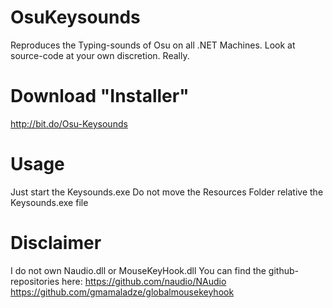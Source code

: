 # OsuKeysounds
Reproduces the Typing-sounds of Osu on all .NET Machines.
Look at source-code at your own discretion. Really.

# Download "Installer"
http://bit.do/Osu-Keysounds 

# Usage
Just start the Keysounds.exe
Do not move the Resources Folder relative the Keysounds.exe file

# Disclaimer
I do not own Naudio.dll or MouseKeyHook.dll
You can find the github-repositories here:
https://github.com/naudio/NAudio
https://github.com/gmamaladze/globalmousekeyhook

